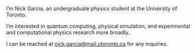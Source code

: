 I’m Nick Garcia, an undergraduate physics student at the University of Toronto.

I’m interested in quantum computing, physical simulation, and experimental and computational physics research more broadly.

I can be reached at nick.garcia@mail.utoronto.ca for any inquiries.
